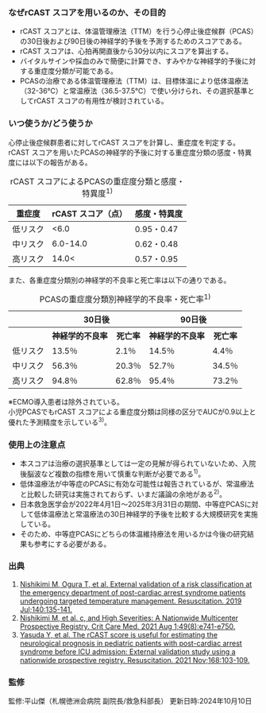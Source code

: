 ### なぜrCAST スコアを用いるのか、その目的

* rCAST スコアとは、体温管理療法（TTM）を行う心停止後症候群（PCAS）の30日後および90日後の神経学的予後を予測するためのスコアである。  
* rCAST スコアは、心拍再開直後から30分以内にスコアを算出する。  
* バイタルサインや採血のみで簡便に計算でき、すみやかな神経学的予後に対する重症度分類が可能である。  
* PCASの治療である体温管理療法（TTM）は、目標体温により低体温療法（32-36℃）と常温療法（36.5-37.5℃）で使い分けられ、その選択基準としてrCAST スコアの有用性が検討されている。

### いつ使うか/どう使うか

心停止後症候群患者に対してrCAST スコアを計算し、重症度を判定する。  
rCAST スコアを用いたPCASの神経学的予後に対する重症度分類の感度・特異度には以下の報告がある。

<table>
  <caption>
    rCAST スコアによるPCASの重症度分類と感度・特異度<sup>1)</sup>  
  </caption>
  <thead>
    <tr>
      <th>重症度</th>
      <th>rCAST スコア（点）</th>
      <th>感度・特異度</th>
    </tr>
  </thead>
  <tbody>
    <tr>
      <td>低リスク</td>
      <td>&lt;6.0</td>
      <td>0.95・0.47</td>
    </tr>
    <tr>
      <td>中リスク</td>
      <td>6.0-14.0</td>
      <td>0.62・0.48</td>
    </tr>
    <tr>
      <td>高リスク</td>
      <td>14.0&lt;</td>
      <td>0.57・0.95</td>
    </tr>
  </tbody>
</table>

また、各重症度分類別の神経学的不良率と死亡率は以下の通りである。

<table>
  <caption>
    PCASの重症度分類別神経学的不良率・死亡率<sup>1)</sup>  
  </caption>
  <tr>
    <th></th>
    <th colspan="2">30日後</th>
    <th colspan="2">90日後</th>
  </tr>
  <tr>
    <th></th>
    <th>神経学的不良率</th>
    <th>死亡率</th>
    <th>神経学的不良率</th>
    <th>死亡率</th>
  </tr>
  <tr>
    <td>低リスク</td>
    <td>13.5％</td>
    <td>2.1％</td>
    <td>14.5％</td>
    <td>4.4％</td>
  </tr>
  <tr>
    <td>中リスク</td>
    <td>56.3％</td>
    <td>20.3％</td>
    <td>52.7％</td>
    <td>34.5％</td>
  </tr>
  <tr>
    <td>高リスク</td>
    <td>94.8％</td>
    <td>62.8％</td>
    <td>95.4％</td>
    <td>73.2％</td>
  </tr>
</table>

※ECMO導入患者は除外されている。  
小児PCASでもrCAST スコアによる重症度分類は同様の区分でAUCが0.9以上と優れた予測精度を示している<sup>3)</sup>。

### 使用上の注意点

* 本スコアは治療の選択基準としては一定の見解が得られていないため、入院後脳波など複数の指標を用いて慎重な判断が必要である<sup>1)</sup>。  
* 低体温療法が中等症のPCASに有効な可能性は報告されているが、常温療法と比較した研究は実施されておらず、いまだ議論の余地がある<sup>2)</sup>。  
* 日本救急医学会が2022年4月1日〜2025年3月31日の期間、中等症PCASに対して低体温療法と常温療法の30日神経学的予後を比較する大規模研究を実施している。  
* そのため、中等症PCASにどちらの体温維持療法を用いるかは今後の研究結果も参考にする必要がある。

### 出典

1. [Nishikimi M, Ogura T, et al. External validation of a risk classification at the emergency department of post-cardiac arrest syndrome patients undergoing targeted temperature management. Resuscitation. 2019 Jul;140:135-141.](https://pubmed.ncbi.nlm.nih.gov/31153943/)  
2. [Nishikimi M, et al. c, and High Severities: A Nationwide Multicenter Prospective Registry. Crit Care Med. 2021 Aug 1;49(8):e741-e750.](https://pubmed.ncbi.nlm.nih.gov/33826582/)  
3. [Yasuda Y, et al. The rCAST score is useful for estimating the neurological prognosis in pediatric patients with post-cardiac arrest syndrome before ICU admission: External validation study using a nationwide prospective registry. Resuscitation. 2021 Nov;168:103-109.](https://pubmed.ncbi.nlm.nih.gov/34600971/)

### 監修
監修:平山傑（札幌徳洲会病院 副院長/救急科部長）
更新日時:2024年10月10日
